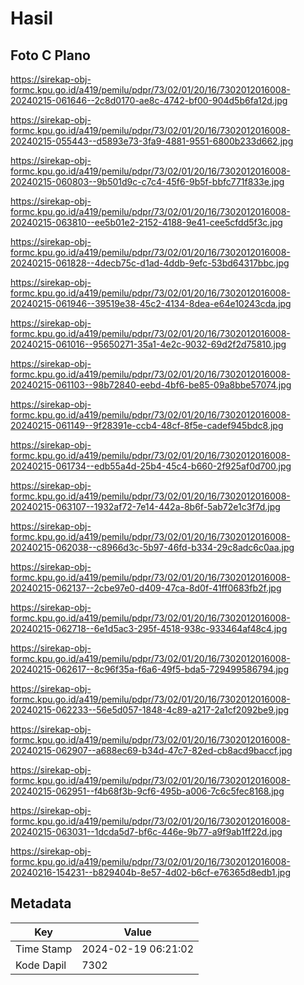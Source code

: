 # Hasil

## Foto C Plano

https://sirekap-obj-formc.kpu.go.id/a419/pemilu/pdpr/73/02/01/20/16/7302012016008-20240215-061646--2c8d0170-ae8c-4742-bf00-904d5b6fa12d.jpg

https://sirekap-obj-formc.kpu.go.id/a419/pemilu/pdpr/73/02/01/20/16/7302012016008-20240215-055443--d5893e73-3fa9-4881-9551-6800b233d662.jpg

https://sirekap-obj-formc.kpu.go.id/a419/pemilu/pdpr/73/02/01/20/16/7302012016008-20240215-060803--9b501d9c-c7c4-45f6-9b5f-bbfc771f833e.jpg

https://sirekap-obj-formc.kpu.go.id/a419/pemilu/pdpr/73/02/01/20/16/7302012016008-20240215-063810--ee5b01e2-2152-4188-9e41-cee5cfdd5f3c.jpg

https://sirekap-obj-formc.kpu.go.id/a419/pemilu/pdpr/73/02/01/20/16/7302012016008-20240215-061828--4decb75c-d1ad-4ddb-9efc-53bd64317bbc.jpg

https://sirekap-obj-formc.kpu.go.id/a419/pemilu/pdpr/73/02/01/20/16/7302012016008-20240215-061946--39519e38-45c2-4134-8dea-e64e10243cda.jpg

https://sirekap-obj-formc.kpu.go.id/a419/pemilu/pdpr/73/02/01/20/16/7302012016008-20240215-061016--95650271-35a1-4e2c-9032-69d2f2d75810.jpg

https://sirekap-obj-formc.kpu.go.id/a419/pemilu/pdpr/73/02/01/20/16/7302012016008-20240215-061103--98b72840-eebd-4bf6-be85-09a8bbe57074.jpg

https://sirekap-obj-formc.kpu.go.id/a419/pemilu/pdpr/73/02/01/20/16/7302012016008-20240215-061149--9f28391e-ccb4-48cf-8f5e-cadef945bdc8.jpg

https://sirekap-obj-formc.kpu.go.id/a419/pemilu/pdpr/73/02/01/20/16/7302012016008-20240215-061734--edb55a4d-25b4-45c4-b660-2f925af0d700.jpg

https://sirekap-obj-formc.kpu.go.id/a419/pemilu/pdpr/73/02/01/20/16/7302012016008-20240215-063107--1932af72-7e14-442a-8b6f-5ab72e1c3f7d.jpg

https://sirekap-obj-formc.kpu.go.id/a419/pemilu/pdpr/73/02/01/20/16/7302012016008-20240215-062038--c8966d3c-5b97-46fd-b334-29c8adc6c0aa.jpg

https://sirekap-obj-formc.kpu.go.id/a419/pemilu/pdpr/73/02/01/20/16/7302012016008-20240215-062137--2cbe97e0-d409-47ca-8d0f-41ff0683fb2f.jpg

https://sirekap-obj-formc.kpu.go.id/a419/pemilu/pdpr/73/02/01/20/16/7302012016008-20240215-062718--6e1d5ac3-295f-4518-938c-933464af48c4.jpg

https://sirekap-obj-formc.kpu.go.id/a419/pemilu/pdpr/73/02/01/20/16/7302012016008-20240215-062617--8c96f35a-f6a6-49f5-bda5-729499586794.jpg

https://sirekap-obj-formc.kpu.go.id/a419/pemilu/pdpr/73/02/01/20/16/7302012016008-20240215-062233--56e5d057-1848-4c89-a217-2a1cf2092be9.jpg

https://sirekap-obj-formc.kpu.go.id/a419/pemilu/pdpr/73/02/01/20/16/7302012016008-20240215-062907--a688ec69-b34d-47c7-82ed-cb8acd9baccf.jpg

https://sirekap-obj-formc.kpu.go.id/a419/pemilu/pdpr/73/02/01/20/16/7302012016008-20240215-062951--f4b68f3b-9cf6-495b-a006-7c6c5fec8168.jpg

https://sirekap-obj-formc.kpu.go.id/a419/pemilu/pdpr/73/02/01/20/16/7302012016008-20240215-063031--1dcda5d7-bf6c-446e-9b77-a9f9ab1ff22d.jpg

https://sirekap-obj-formc.kpu.go.id/a419/pemilu/pdpr/73/02/01/20/16/7302012016008-20240216-154231--b829404b-8e57-4d02-b6cf-e76365d8edb1.jpg


## Metadata

| Key        | Value               |
| ---------- | ------------------- |
| Time Stamp | 2024-02-19 06:21:02 |
| Kode Dapil | 7302                |



